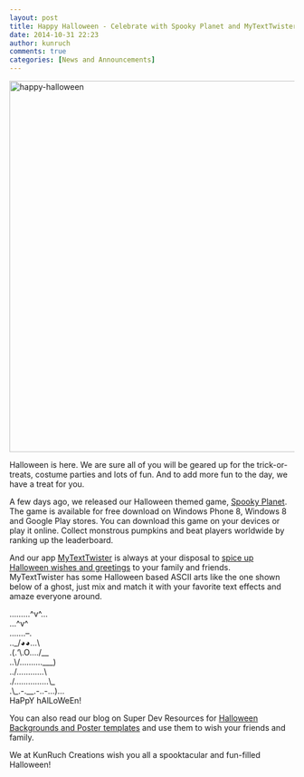 ```yaml
---
layout: post
title: Happy Halloween - Celebrate with Spooky Planet and MyTextTwister
date: 2014-10-31 22:23
author: kunruch
comments: true
categories: [News and Announcements]
---
```

<a href="http://kunruchcreations.com/wp-content/uploads/2014/10/happy-halloween.jpg"><img class="aligncenter size-full wp-image-1559" src="http://kunruchcreations.com/wp-content/uploads/2014/10/happy-halloween.jpg" alt="happy-halloween" width="700" height="655" /></a>

Halloween is here. We are sure all of you will be geared up for the trick-or-treats, costume parties and lots of fun. And to add more fun to the day, we have a treat for you.

A few days ago, we released our Halloween themed game, <a href="http://apps.kunruchcreations.com/spooky_planet" target="_blank">Spooky Planet</a>. The game is available for free download on Windows Phone 8, Windows 8 and Google Play stores. You can download this game on your devices or play it online. Collect monstrous pumpkins and beat players worldwide by ranking up the leaderboard.

And our app <a href="http://apps.kunruchcreations.com/mytexttwister" target="_blank">MyTextTwister</a> is always at your disposal to <a title="Spice up your Halloween wishes and pranks with new and interesting text effects of MyTextTwister" href="http://kunruchcreations.com/spice-halloween-pranks-new-interesting-text-effects-mytexttwister/">spice up Halloween wishes and greetings</a> to your family and friends. MyTextTwister has some Halloween based ASCII arts like the one shown below of a ghost, just mix and match it with your favorite text effects and amaze everyone around.


<p>
………^v^…<br/>
...^v^<br/>
…….–.<br/>
.._/◕◕…\<br/>
.(.‘\.O…./__<br/>
..\/……….___)<br/>
../…………\<br/>
./……………\_<br/>
.\_.-.__.-..-…)…<br/>
HaPpY hAlLoWeEn!
</p>

You can also read our blog on Super Dev Resources for <a href="http://superdevresources.com/free-halloween-backgrounds-poster-templates/" target="_blank">Halloween Backgrounds and Poster templates</a> and use them to wish your friends and family.

We at KunRuch Creations wish you all a spooktacular and fun-filled Halloween!
